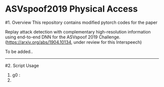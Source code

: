 ASVspoof2019 Physical Access
============================

#1. Overview
This repository contains modified pytorch codes for the paper 

Replay attack detection with complementary high-resolution information using end-to-end DNN for the ASVspoof 2019 Challenge.
(https://arxiv.org/abs/1904.10134, under review for this Interspeech)

To be added..
***

#2. Script Usage
1. g0 : 
2. 
 

